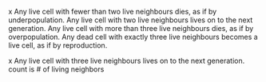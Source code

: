 
x Any live cell with fewer than two live neighbours dies, as if by underpopulation.
Any live cell with two live neighbours lives on to the next generation.
Any live cell with more than three live neighbours dies, as if by overpopulation.
Any dead cell with exactly three live neighbours becomes a live cell, as if by reproduction.

x Any live cell with three live neighbours lives on to the next generation.
   count is # of living neighbors
